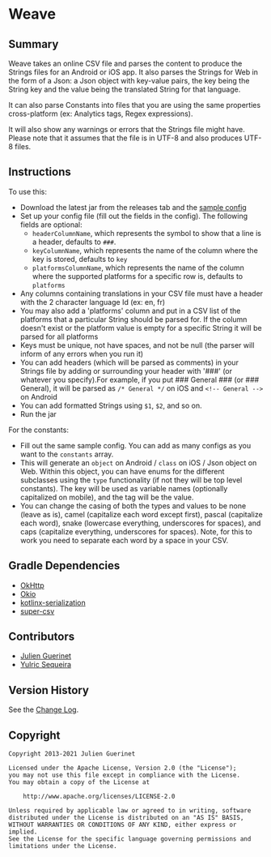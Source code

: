 # Weave

## Summary

Weave takes an online CSV file and parses the content to produce the Strings files for an Android or iOS app. It also
parses the Strings for Web in the form of a Json: a Json object with key-value pairs, the key being the String key and
the value being the translated String for that language.

It can also parse Constants into files that you are using the same properties cross-platform (ex: Analytics tags, Regex
expressions).

It will also show any warnings or errors that the Strings file might have. Please note that it assumes that the file is
in UTF-8 and also produces UTF-8 files.

## Instructions

To use this:

-   Download the latest jar from the releases tab and the [sample config](weave-config-sample.json)
-   Set up your config file (fill out the fields in the config). The following fields are optional:
    -   `headerColumnName`, which represents the symbol to show that a line is a header, defaults to `###`.
    -   `keyColumnName`, which represents the name of the column where the key is stored, defaults to `key`
    -   `platformsColumnName`, which represents the name of the column where the supported platforms for a specific row is, defaults to `platforms`
-   Any columns containing translations in your CSV file must have a header with the 2 character language Id (ex: en, fr)
- You may also add a 'platforms' column and put in a CSV list of the platforms that a particular String should be parsed
  for. If the column doesn't exist or the platform value is empty for a specific String it will be parsed for all
  platforms
- Keys must be unique, not have spaces, and not be null (the parser will inform of any errors when you run it)
- You can add headers (which will be parsed as comments) in your Strings file by adding or surrounding your header
  with '###' (or whatever you specify).For example, if you put ### General ### (or ### General), it will be parsed
  as `/* General */` on iOS and `<!-- General -->` on Android
- You can add formatted Strings using `$1`, `$2`, and so on.
- Run the jar

For the constants:

-   Fill out the same sample config. You can add as many configs as you want to the `constants` array.
-   This will generate an `object` on Android / `class` on iOS / Json object on Web.
    Within this object, you can have enums for the different subclasses using the `type` functionality (if not they will be top level constants). The key will be used as variable names (optionally capitalized on mobile), and the tag will be the value.
-   You can change the casing of both the types and values to be none (leave as is), camel (capitalize each word except first), pascal (capitalize each word), snake (lowercase everything, underscores for spaces), and caps (capitalize everything, underscores for spaces). Note, for this to work you need to separate each word by a space in your CSV.

## Gradle Dependencies

- [OkHttp](http://square.github.io/okhttp/)
- [Okio](http://square.github.io/okio/)
- [kotlinx-serialization](https://github.com/Kotlin/kotlinx.serialization)
-   [super-csv](http://super-csv.github.io/super-csv/)

## Contributors

-   [Julien Guerinet](https://github.com/jguerinet)
-   [Yulric Sequeira](https://github.com/yulric)

## Version History

See the [Change Log](CHANGELOG.md).

## Copyright

    Copyright 2013-2021 Julien Guerinet

    Licensed under the Apache License, Version 2.0 (the "License");
    you may not use this file except in compliance with the License.
    You may obtain a copy of the License at

        http://www.apache.org/licenses/LICENSE-2.0

    Unless required by applicable law or agreed to in writing, software
    distributed under the License is distributed on an "AS IS" BASIS,
    WITHOUT WARRANTIES OR CONDITIONS OF ANY KIND, either express or implied.
    See the License for the specific language governing permissions and
    limitations under the License.
